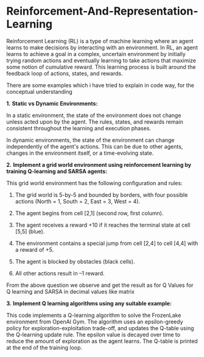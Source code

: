 # Reinforcement-And-Representation-Learning
<p>Reinforcement Learning (RL) is a type of machine learning where an agent learns to make decisions by interacting with an environment. In RL, an agent learns to achieve a goal in a complex, uncertain environment by initially trying random actions and eventually learning to take actions that maximize some notion of cumulative reward. This learning process is built around the feedback loop of actions, states, and rewards.</p>
<p>There are some examples which i have tried to explain in code way, for the conceptual understanding</p>
<b>1.</b> <h><b>Static vs Dynamic Environments:</b></h>
<p>In a static environment, the state of the environment does not change unless acted upon by the agent. The rules, states, and rewards remain consistent throughout the learning and execution phases.</p>
<p>In dynamic environments, the state of the environment can change independently of the agent's actions. This can be due to other agents, changes in the environment itself, or a time-evolving state.</p>

<b>2.</b> <h><b>Implement a grid world environment using reinforcement learning by training Q-learning and SARSA agents:</b></h>
<p>This grid world environment has the following configuration and rules:

1. The grid world is 5-by-5 and bounded by borders, with four possible actions (North = 1, South = 2, East = 3, West = 4).

2. The agent begins from cell [2,1] (second row, first column).

3. The agent receives a reward +10 if it reaches the terminal state at cell [5,5] (blue).

4. The environment contains a special jump from cell [2,4] to cell [4,4] with a reward of +5.

5. The agent is blocked by obstacles (black cells).

6. All other actions result in –1 reward.
</p>
<p>From the above question we observe and get the result as for Q Values for Q learning and SARSA in decimal values like matrix</p>

<b>3.</b> <h><b>Implement Q learning algorithms using any suitable example:</b></h>

<p>This code implements a Q-learning algorithm to solve the FrozenLake environment from OpenAI Gym. The algorithm uses an epsilon-greedy policy for exploration-exploitation trade-off, and updates the Q-table using the Q-learning update rule. The epsilon value is decayed over time to reduce the amount of exploration as the agent learns. The Q-table is printed at the end of the training loop.</p>

